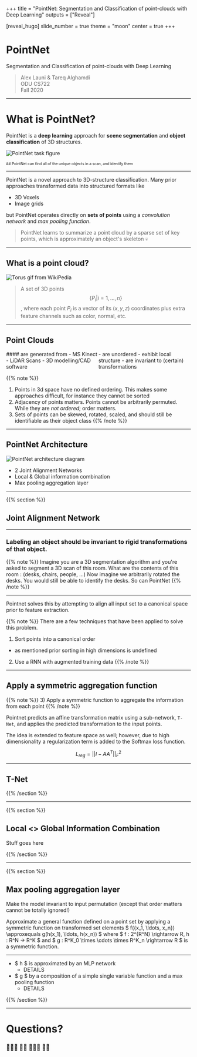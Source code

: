 +++
title = "PointNet: Segmentation and Classification of point-clouds with Deep Learning"
outputs = ["Reveal"]

[reveal_hugo]
slide_number = true
theme = "moon"
center = true
+++

# PointNet
Segmentation and Classification of point-clouds with Deep Learning

> Alex Launi & Tareq Alghamdi \
> ODU CS722 \
> Fall 2020

---

# What is PointNet?
PointNet is a **deep learning** approach for **scene segmentation** and **object classification** of 3D structures.

![PointNet task figure](images/tasks.png)
<div style="font-size: 10px;" data-markdown>
## PointNet can find all of the unique objects in a scan, and identify them
</div>

---

PointNet is a novel approach to 3D-structure classification. Many prior approaches transformed data into structured formats like
 - 3D Voxels
 - Image grids

but PointNet operates directly on **sets of points** using a *convolution network* and *max pooling function*.

> PointNet learns to summarize a point cloud by a sparse set of key points, which is approximately an object's skeleton 💀

---

## What is a point cloud?
![Torus gif from WikiPedia](images/Point_cloud_torus.gif)
> A set of 3D points $$ \{ P_{i} | i = 1,\ldots,n \} $$,
> where each point $P_i$ is a vector of its  $(x,y,z)$ coordinates 
> plus extra feature channels such as color, normal, etc.

---

## Point Clouds
<style>
.container{
    display: flex;
}
.col{
    flex: 1;
}
</style>

<div class="container" data-markdown>
<div class="col">
#### are generated from
 - MS Kinect 
 - LiDAR Scans
 - 3D modelling/CAD software
</div>

<div class="col">
- are unordered
- exhibit local structure
- are invariant to (certain) transformations
</div>
</div>

{{% note %}}
1) Points in 3d space have no defined ordering. This makes some approaches difficult, for instance they cannot be sorted
2) Adjacency of points matters. Points cannot be arbitrarily permuted. While they are *not ordered*; order matters.
3) Sets of points can be skewed, rotated, scaled, and should still be identifiable as their object class
{{% /note %}}

---

## PointNet Architecture
![PointNet architecture diagram](images/architecture.png)
- 2 Joint Alignment Networks
- Local & Global information combination
- Max pooling aggregation layer

---

{{% section %}}

## Joint Alignment Network

---

### Labeling an object should be invariant to rigid transformations of that object.

{{% note %}}
Imagine you are a 3D segmentation algorithm and you're asked to segment a 3D scan of this room.
What are the contents of this room : (desks, chairs, people, ...)
Now imagine we arbitrarily rotated the desks.  You would still be able to identify the desks.
So can PointNet
{{% /note %}}

---

Pointnet solves this by attempting to align all input set to a canonical space prior to feature extraction.

{{% note %}}
There are a few techniques that have been applied to solve this problem.
1) Sort points into a canonical order
  - as mentioned prior sorting in high dimensions is undefined
2) Use a RNN with augmented training data
{{% /note %}}

---

## Apply a symmetric aggregation function

{{% note %}}
3) Apply a symmetric function to aggregate the information from each point
{{% /note %}}

Pointnet predicts an affine transformation matrix using a sub-network, `T-Net`, and applies the predicted transformation
to the input points.

The idea is extended to feature space as well; however, due to high dimensionality a regularization term is added to the 
Softmax loss function.

$$ L_{reg} = ||I - AA^T||_F^2 $$

---

## T-Net

{{% /section %}}

---

{{% section %}}

## Local <> Global Information Combination

Stuff goes here

{{% /section %}}

---

{{% section %}}

## Max pooling aggregation layer

Make the model invariant to input permutation (except that order matters cannot be totally ignored!)

Approximate a general function defined on a point set by applying a symmetric function on transformed set elements
$ f(\{x_1, \ldots, x_n\}) \approxequals g(h(x_1), \ldots, h(x_n)) $ where $ f : 2^{R^N} \rightarrow R, h : R^N -> R^K $
and $ g : R^K_0 \times \cdots \times R^K_n \rightarrow R $ is a symmetric function.

---

- $ h $ is approximated by an MLP network
  - DETAILS
- $ g $ by a composition of a simple single variable function and a max pooling function
  - DETAILS

{{% /section %}}

---

# Questions?
### 🙋🏿‍♂️ 🙋🏻 🙋🏽‍♀️ 🙋‍♂️